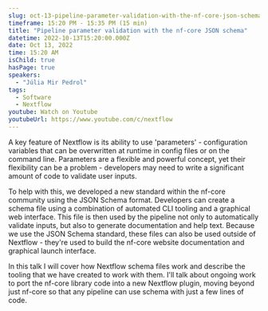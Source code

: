 ```yaml
---
slug: oct-13-pipeline-parameter-validation-with-the-nf-core-json-schema
timeframe: 15:20 PM - 15:35 PM (15 min)
title: "Pipeline parameter validation with the nf-core JSON schema"
datetime: 2022-10-13T15:20:00.000Z
date: Oct 13, 2022
time: 15:20 AM
isChild: true
hasPage: true
speakers:
  - "Júlia Mir Pedrol"
tags:
  - Software
  - Nextflow
youtube: Watch on Youtube
youtubeUrl: https://www.youtube.com/c/nextflow
---
```

A key feature of Nextflow is its ability to use 'parameters' - configuration variables that can be overwritten at runtime in config files or on the command line. Parameters are a flexible and powerful concept, yet their flexibility can be a problem - developers may need to write a significant amount of code to validate user inputs.

To help with this, we developed a new standard within the nf-core community using the JSON Schema format. Developers can create a schema file using a combination of automated CLI tooling and a graphical web interface. This file is then used by the pipeline not only to automatically validate inputs, but also to generate documentation and help text. Because we use the JSON Schema standard, these files can also be used outside of Nextflow - they're used to build the nf-core website documentation and graphical launch interface.

In this talk I will cover how Nextflow schema files work and describe the tooling that we have created to work with them. I'll talk about ongoing work to port the nf-core library code into a new Nextflow plugin, moving beyond just nf-core so that any pipeline can use schema with just a few lines of code.
